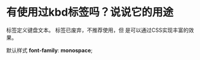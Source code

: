 # 有使用过kbd标签吗？说说它的用途

**<kbd>**  标签定义键盘文本。**<kbd>**  标签已废弃，不推荐使用，但 是可以通过CSS实现丰富的效果。

**<kbd>** 默认样式    **font-family**: **monospace**;

